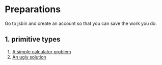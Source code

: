 # Preparations

Go to jsbin and create an account so that you can save the work you do.

## 1. primitive types

1. [A simple calculator problem](https://jsbin.com/jubipex/edit?html,js,output)
2. [An ugly solution](https://jsbin.com/lanisel/1/edit?html,js,output)
